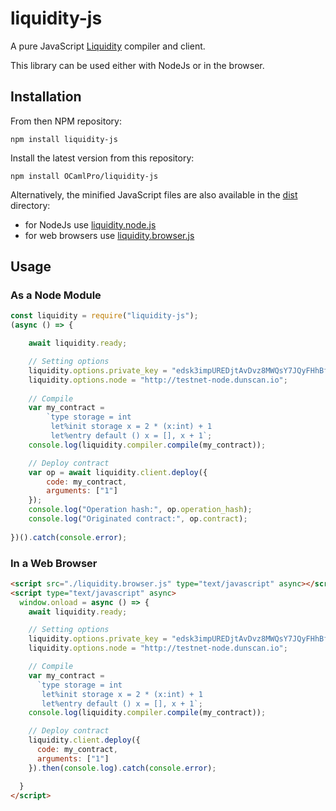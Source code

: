 # liquidity-js

A pure JavaScript [Liquidity](https://liquidity-lang.org) compiler and client.

This library can be used either with NodeJs or in the browser.

## Installation

From then NPM repository:

```
npm install liquidity-js
```

Install the latest version from this repository:

```
npm install OCamlPro/liquidity-js
```

Alternatively, the minified JavaScript files are also available in the
[dist](./dist) directory:

- for NodeJs use [liquidity.node.js](./dist/liquidity.node.js)
- for web browsers use [liquidity.browser.js](./dist/liquidity.browser.js)

## Usage

### As a Node Module

```javascript
const liquidity = require("liquidity-js");
(async () => {

    await liquidity.ready;

    // Setting options
    liquidity.options.private_key = "edsk3impUREDjtAvDvz8MWQsY7JQyFHhBfVoU6CztBUCLw3ocuqqJ7";
    liquidity.options.node = "http://testnet-node.dunscan.io";
    
    // Compile
    var my_contract = 
        `type storage = int
         let%init storage x = 2 * (x:int) + 1
         let%entry default () x = [], x + 1`;
    console.log(liquidity.compiler.compile(my_contract));

    // Deploy contract
    var op = await liquidity.client.deploy({
        code: my_contract,
        arguments: ["1"]
    });
    console.log("Operation hash:", op.operation_hash);
    console.log("Originated contract:", op.contract);
    
})().catch(console.error);
```

### In a Web Browser

```html
<script src="./liquidity.browser.js" type="text/javascript" async></script>
<script type="text/javascript" async>
  window.onload = async () => {
    await liquidity.ready;

    // Setting options
    liquidity.options.private_key = "edsk3impUREDjtAvDvz8MWQsY7JQyFHhBfVoU6CztBUCLw3ocuqqJ7";
    liquidity.options.node = "http://testnet-node.dunscan.io";

    // Compile
    var my_contract = 
      `type storage = int
       let%init storage x = 2 * (x:int) + 1
       let%entry default () x = [], x + 1`;
    console.log(liquidity.compiler.compile(my_contract));

    // Deploy contract
    liquidity.client.deploy({
      code: my_contract,
      arguments: ["1"]
    }).then(console.log).catch(console.error);

  }
</script>
```
